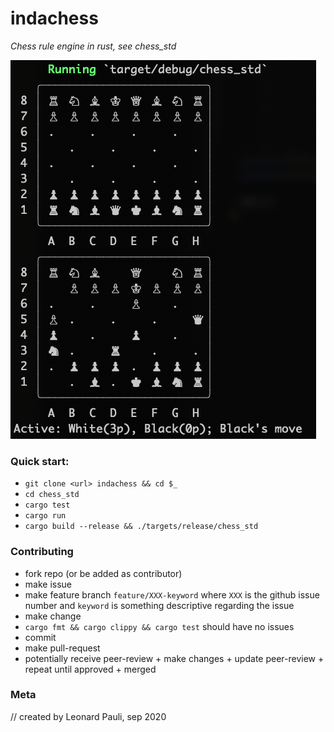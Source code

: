 # indachess
*Chess rule engine in rust, see chess_std*

![chessboard](docs/chessboard_moved.png)

### Quick start:

- `git clone <url> indachess && cd $_`
- `cd chess_std`
- `cargo test`
- `cargo run`
- `cargo build --release && ./targets/release/chess_std`

### Contributing

- fork repo (or be added as contributor)
- make issue
- make feature branch `feature/XXX-keyword` where `XXX` is the github issue number and `keyword` is something descriptive regarding the issue
- make change
- `cargo fmt && cargo clippy && cargo test` should have no issues
- commit
- make pull-request
- potentially receive peer-review + make changes + update peer-review + repeat until approved + merged

### Meta

// created by Leonard Pauli, sep 2020
